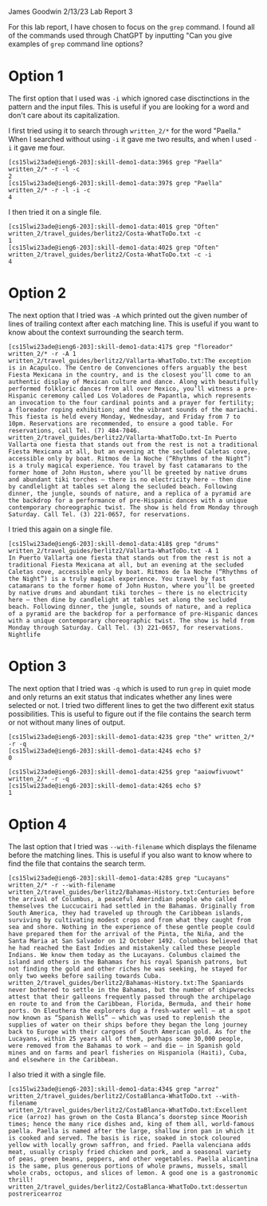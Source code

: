 James Goodwin
2/13/23
Lab Report 3

For this lab report, I have chosen to focus on the `grep` command. I found all of the commands used through ChatGPT by inputting "Can you give examples of `grep` command 
line options?

# Option 1

The first option that I used was `-i` which ignored case disctinctions in the pattern and the input files. This is useful if you are looking for a word and don't
care about its capitalization. 

I first tried using it to search through `written_2/*` for the word "Paella." When I searched without using `-i` it gave me two results, and when I used `-i` it gave
me four. 

```
[cs15lwi23ade@ieng6-203]:skill-demo1-data:396$ grep "Paella" written_2/* -r -l -c
2
[cs15lwi23ade@ieng6-203]:skill-demo1-data:397$ grep "Paella" written_2/* -r -l -i -c
4
```

I then tried it on a single file. 
```
[cs15lwi23ade@ieng6-203]:skill-demo1-data:401$ grep "Often" written_2/travel_guides/berlitz2/Costa-WhatToDo.txt -c
1
[cs15lwi23ade@ieng6-203]:skill-demo1-data:402$ grep "Often" written_2/travel_guides/berlitz2/Costa-WhatToDo.txt -c -i
4
```

# Option 2

The next option that I tried was `-A` which printed out the given number of lines of trailing context after each matching line. This is useful if you want to know
about the context surrounding the search term. 
```
[cs15lwi23ade@ieng6-203]:skill-demo1-data:417$ grep "floreador" written_2/* -r -A 1
written_2/travel_guides/berlitz2/Vallarta-WhatToDo.txt:The exception is in Acapulco. The Centro de Convenciones offers arguably the best Fiesta Mexicana in the country, and is the closest you’ll come to an authentic display of Mexican culture and dance. Along with beautifully performed folkloric dances from all over Mexico, you’ll witness a pre-Hispanic ceremony called Los Voladores de Papantla, which represents an invocation to the four cardinal points and a prayer for fertility; a floreador roping exhibition; and the vibrant sounds of the mariachi. This fiesta is held every Monday, Wednesday, and Friday from 7 to 10pm. Reservations are recommended, to ensure a good table. For reservations, call Tel. (7) 484-7046.
written_2/travel_guides/berlitz2/Vallarta-WhatToDo.txt-In Puerto Vallarta one fiesta that stands out from the rest is not a traditional Fiesta Mexicana at all, but an evening at the secluded Caletas cove, accessible only by boat. Ritmos de la Noche (“Rhythms of the Night”) is a truly magical experience. You travel by fast catamarans to the former home of John Huston, where you’ll be greeted by native drums and abundant tiki torches — there is no electricity here — then dine by candlelight at tables set along the secluded beach. Following dinner, the jungle, sounds of nature, and a replica of a pyramid are the backdrop for a performance of pre-Hispanic dances with a unique contemporary choreographic twist. The show is held from Monday through Saturday. Call Tel. (3) 221-0657, for reservations.
```

I tried this again on a single file. 
```
[cs15lwi23ade@ieng6-203]:skill-demo1-data:418$ grep "drums" written_2/travel_guides/berlitz2/Vallarta-WhatToDo.txt -A 1
In Puerto Vallarta one fiesta that stands out from the rest is not a traditional Fiesta Mexicana at all, but an evening at the secluded Caletas cove, accessible only by boat. Ritmos de la Noche (“Rhythms of the Night”) is a truly magical experience. You travel by fast catamarans to the former home of John Huston, where you’ll be greeted by native drums and abundant tiki torches — there is no electricity here — then dine by candlelight at tables set along the secluded beach. Following dinner, the jungle, sounds of nature, and a replica of a pyramid are the backdrop for a performance of pre-Hispanic dances with a unique contemporary choreographic twist. The show is held from Monday through Saturday. Call Tel. (3) 221-0657, for reservations.
Nightlife
```

# Option 3

The next option that I tried was `-q` which is used to run `grep` in quiet mode and only returns an exit status that indicates whether any lines were selected or not.
I tried two different lines to get the two different exit status possibilities. This is useful to figure out if the file contains the search term or not without
many lines of output. 
```
[cs15lwi23ade@ieng6-203]:skill-demo1-data:423$ grep "the" written_2/* -r -q
[cs15lwi23ade@ieng6-203]:skill-demo1-data:424$ echo $?
0
```

```
[cs15lwi23ade@ieng6-203]:skill-demo1-data:425$ grep "aaiowfivuowt" written_2/* -r -q
[cs15lwi23ade@ieng6-203]:skill-demo1-data:426$ echo $?
1
```

# Option 4

The last option that I tried was `--with-filename` which displays the filename before the matching lines. This is useful if you also want to know where to find
the file that contains the search term. 
```
[cs15lwi23ade@ieng6-203]:skill-demo1-data:428$ grep "Lucayans" written_2/* -r --with-filename
written_2/travel_guides/berlitz2/Bahamas-History.txt:Centuries before the arrival of Columbus, a peaceful Amerindian people who called themselves the Luccucairi had settled in the Bahamas. Originally from South America, they had traveled up through the Caribbean islands, surviving by cultivating modest crops and from what they caught from sea and shore. Nothing in the experience of these gentle people could have prepared them for the arrival of the Pinta, the Niña, and the Santa Maria at San Salvador on 12 October 1492. Columbus believed that he had reached the East Indies and mistakenly called these people Indians. We know them today as the Lucayans. Columbus claimed the island and others in the Bahamas for his royal Spanish patrons, but not finding the gold and other riches he was seeking, he stayed for only two weeks before sailing towards Cuba.
written_2/travel_guides/berlitz2/Bahamas-History.txt:The Spaniards never bothered to settle in the Bahamas, but the number of shipwrecks attest that their galleons frequently passed through the archipelago en route to and from the Caribbean, Florida, Bermuda, and their home ports. On Eleuthera the explorers dug a fresh-water well — at a spot now known as “Spanish Wells” — which was used to replenish the supplies of water on their ships before they began the long journey back to Europe with their cargoes of South American gold. As for the Lucayans, within 25 years all of them, perhaps some 30,000 people, were removed from the Bahamas to work — and die — in Spanish gold mines and on farms and pearl fisheries on Hispaniola (Haiti), Cuba, and elsewhere in the Caribbean.
```
I also tried it with a single file. 
```
[cs15lwi23ade@ieng6-203]:skill-demo1-data:434$ grep "arroz" written_2/travel_guides/berlitz2/CostaBlanca-WhatToDo.txt --with-filename
written_2/travel_guides/berlitz2/CostaBlanca-WhatToDo.txt:Excellent rice (arroz) has grown on the Costa Blanca’s doorstep since Moorish times; hence the many rice dishes and, king of them all, world-famous paella. Paella is named after the large, shallow iron pan in which it is cooked and served. The basis is rice, soaked in stock coloured yellow with locally grown saffron, and fried. Paella valenciana adds meat, usually crisply fried chicken and pork, and a seasonal variety of peas, green beans, peppers, and other vegetables. Paella alicantina is the same, plus generous portions of whole prawns, mussels, small whole crabs, octopus, and slices of lemon. A good one is a gastronomic thrill!
written_2/travel_guides/berlitz2/CostaBlanca-WhatToDo.txt:dessertun postrericearroz
```



